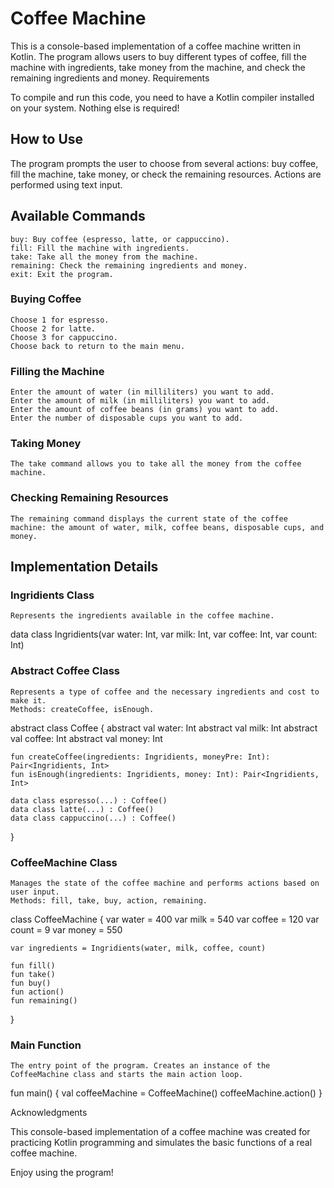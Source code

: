 # Coffee Machine

This is a console-based implementation of a coffee machine written in Kotlin. The program allows users to buy different types of coffee, fill the machine with ingredients, take money from the machine, and check the remaining ingredients and money.
Requirements

To compile and run this code, you need to have a Kotlin compiler installed on your system. Nothing else is required!

## How to Use

The program prompts the user to choose from several actions: buy coffee, fill the machine, take money, or check the remaining resources. Actions are performed using text input.
## Available Commands

    buy: Buy coffee (espresso, latte, or cappuccino).
    fill: Fill the machine with ingredients.
    take: Take all the money from the machine.
    remaining: Check the remaining ingredients and money.
    exit: Exit the program.

### Buying Coffee

    Choose 1 for espresso.
    Choose 2 for latte.
    Choose 3 for cappuccino.
    Choose back to return to the main menu.

### Filling the Machine

    Enter the amount of water (in milliliters) you want to add.
    Enter the amount of milk (in milliliters) you want to add.
    Enter the amount of coffee beans (in grams) you want to add.
    Enter the number of disposable cups you want to add.

### Taking Money

    The take command allows you to take all the money from the coffee machine.

### Checking Remaining Resources

    The remaining command displays the current state of the coffee machine: the amount of water, milk, coffee beans, disposable cups, and money.

## Implementation Details
### Ingridients Class

    Represents the ingredients available in the coffee machine.


data class Ingridients(var water: Int, var milk: Int, var coffee: Int, var count: Int)

### Abstract Coffee Class

    Represents a type of coffee and the necessary ingredients and cost to make it.
    Methods: createCoffee, isEnough.

abstract class Coffee {
    abstract val water: Int
    abstract val milk: Int
    abstract val coffee: Int
    abstract val money: Int

    fun createCoffee(ingredients: Ingridients, moneyPre: Int): Pair<Ingridients, Int>
    fun isEnough(ingredients: Ingridients, money: Int): Pair<Ingridients, Int>

    data class espresso(...) : Coffee()
    data class latte(...) : Coffee()
    data class cappuccino(...) : Coffee()
}

### CoffeeMachine Class

    Manages the state of the coffee machine and performs actions based on user input.
    Methods: fill, take, buy, action, remaining.

class CoffeeMachine {
    var water = 400
    var milk = 540
    var coffee = 120
    var count = 9
    var money = 550

    var ingredients = Ingridients(water, milk, coffee, count)

    fun fill()
    fun take()
    fun buy()
    fun action()
    fun remaining()
}

### Main Function

    The entry point of the program. Creates an instance of the CoffeeMachine class and starts the main action loop.


fun main() {
    val coffeeMachine = CoffeeMachine()
    coffeeMachine.action()
}

Acknowledgments

This console-based implementation of a coffee machine was created for practicing Kotlin programming and simulates the basic functions of a real coffee machine.

Enjoy using the program!
